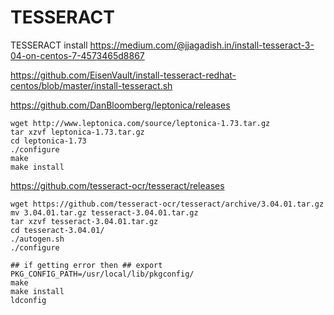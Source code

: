 # TESSERACT
TESSERACT install 
https://medium.com/@jjagadish.in/install-tesseract-3-04-on-centos-7-4573465d8867

https://github.com/EisenVault/install-tesseract-redhat-centos/blob/master/install-tesseract.sh

https://github.com/DanBloomberg/leptonica/releases

```
wget http://www.leptonica.com/source/leptonica-1.73.tar.gz
tar xzvf leptonica-1.73.tar.gz
cd leptonica-1.73
./configure
make
make install
```

https://github.com/tesseract-ocr/tesseract/releases



```
wget https://github.com/tesseract-ocr/tesseract/archive/3.04.01.tar.gz
mv 3.04.01.tar.gz tesseract-3.04.01.tar.gz
tar xzvf tesseract-3.04.01.tar.gz
cd tesseract-3.04.01/
./autogen.sh
./configure

## if getting error then ## export PKG_CONFIG_PATH=/usr/local/lib/pkgconfig/
make
make install
ldconfig
```


